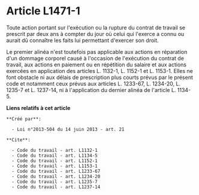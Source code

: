 # Article L1471-1

Toute action portant sur l'exécution ou la rupture du contrat de travail se prescrit par deux ans à compter du jour où celui
qui l'exerce a connu ou aurait dû connaître les faits lui permettant d'exercer son droit. 

Le premier alinéa n'est toutefois pas applicable aux actions en réparation d'un dommage corporel causé à l'occasion de
l'exécution du contrat de travail, aux actions en paiement ou en répétition du salaire et aux actions exercées en application
des articles L. 1132-1, L. 1152-1 et L. 1153-1. Elles ne font obstacle ni aux délais de prescription plus courts prévus par
le présent code et notamment ceux prévus aux articles L. 1233-67, L. 1234-20, L. 1235-7 et L. 1237-14, ni à l'application du
dernier alinéa de l'article L. 1134-5.

**Liens relatifs à cet article**

	**Créé par**:

	  - Loi n°2013-504 du 14 juin 2013 - art. 21

	**Cite**:

	  - Code du travail - art. L1132-1
	  - Code du travail - art. L1134-5
	  - Code du travail - art. L1152-1
	  - Code du travail - art. L1153-1
	  - Code du travail - art. L1233-67
	  - Code du travail - art. L1234-20
	  - Code du travail - art. L1235-7
	  - Code du travail - art. L1237-14
